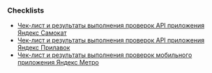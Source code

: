 ### Checklists
- [Чек-лист и результаты выполнения проверок API приложения Яндекс Самокат](https://docs.google.com/spreadsheets/d/1teG3LhOceMHvMF3QRdHwq38FaupWdVed/edit?usp=sharing&ouid=103326146977120671907&rtpof=true&sd=true)
- [Чек-лист и результаты выполнения проверок API приложения Яндекс Прилавок](https://docs.google.com/spreadsheets/d/1aq57zOiWFRd1YCMuA-xudZWZbRoZuq64/edit?usp=sharing&ouid=103326146977120671907&rtpof=true&sd=true)
- [Чек-лист и результаты выполнения проверок мобильного приложения Яндекс Метро](https://docs.google.com/spreadsheets/d/1PKPDiYdb0bm5Wl6PUgvZGFVytz7OdrF3/edit?usp=sharing&ouid=103326146977120671907&rtpof=true&sd=true)
